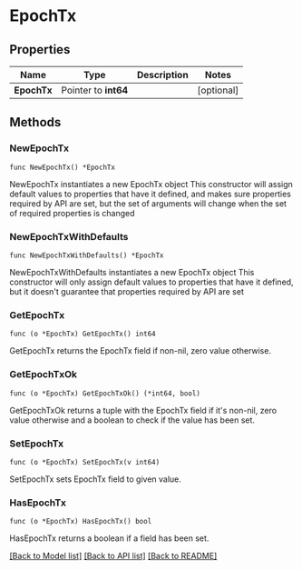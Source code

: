 # EpochTx

## Properties

Name | Type | Description | Notes
------------ | ------------- | ------------- | -------------
**EpochTx** | Pointer to **int64** |  | [optional] 

## Methods

### NewEpochTx

`func NewEpochTx() *EpochTx`

NewEpochTx instantiates a new EpochTx object
This constructor will assign default values to properties that have it defined,
and makes sure properties required by API are set, but the set of arguments
will change when the set of required properties is changed

### NewEpochTxWithDefaults

`func NewEpochTxWithDefaults() *EpochTx`

NewEpochTxWithDefaults instantiates a new EpochTx object
This constructor will only assign default values to properties that have it defined,
but it doesn't guarantee that properties required by API are set

### GetEpochTx

`func (o *EpochTx) GetEpochTx() int64`

GetEpochTx returns the EpochTx field if non-nil, zero value otherwise.

### GetEpochTxOk

`func (o *EpochTx) GetEpochTxOk() (*int64, bool)`

GetEpochTxOk returns a tuple with the EpochTx field if it's non-nil, zero value otherwise
and a boolean to check if the value has been set.

### SetEpochTx

`func (o *EpochTx) SetEpochTx(v int64)`

SetEpochTx sets EpochTx field to given value.

### HasEpochTx

`func (o *EpochTx) HasEpochTx() bool`

HasEpochTx returns a boolean if a field has been set.


[[Back to Model list]](../README.md#documentation-for-models) [[Back to API list]](../README.md#documentation-for-api-endpoints) [[Back to README]](../README.md)



